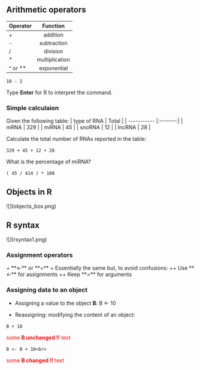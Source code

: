 <h2>Arithmetic operators</h2>

| Operator  | Function      |
| --------- |:-------------:|
|     +     | addition      |
|     -     | subtraction   |
|     /     | division      |
|     *     | multiplication|
|  ^ or **  | exponential   |

```{r}
10 - 2
```
Type **Enter** for R to interpret the command.

<h3>Simple calculaion</h3>

Given the following table:
| type of RNA | Total   |
| ----------- |:-------:|
| mRNA        | 329     |
| miRNA       | 45      |
| snoRNA      | 12      |
| lncRNA      | 28      |

Calculate the total number of RNAs reported in the table:
```{r}
329 + 45 + 12 + 28
```
What is the percentage of miRNA?
```{r}
( 45 / 414 ) * 100
```

<h2>Objects in R</h2>
![](objects_box.png)

<h2>R syntax</h2>
![](rsyntax1.png)

<h3>Assignment operators</h3>
+ **<-** or **=**
+ Essentially the same but, to avoid confusions:
++ Use **<-** for assignments
++ Keep **=** for arguments

<h3>Assigning data to an object</h3>

* Assigning a value to the object **B**:
B <- 10

* Reassigning: modifying the content of an object:
```{r}
B + 10
```
<span style="color:red">some **B unchanged !!** text</span><br>
```{r}
B <- B + 10<br>
```
<span style="color:red">some **B changed !!** text</span><br>






